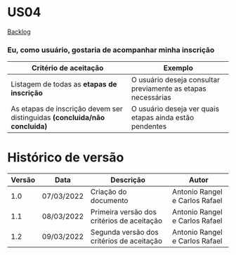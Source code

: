 # US04

[Backlog](../backlog.md)

### Eu, como usuário, gostaria de acompanhar minha inscrição

| Critério de aceitação                                                       | Exemplo                                                      |
| --------------------------------------------------------------------------- | ------------------------------------------------------------ |
| Listagem de todas as **etapas de inscrição**                                | O usuário deseja consultar previamente as etapas necessárias |
| As etapas de inscrição devem ser distinguidas **(concluida/não concluida)** | O usuário deseja ver quais etapas ainda estão pendentes      |

# Histórico de versão

| Versão | Data       | Descrição                                  | Autor                          |
| ------ | ---------- | ------------------------------------------ | ------------------------------ |
| 1.0    | 07/03/2022 | Criação do documento                       | Antonio Rangel e Carlos Rafael |
| 1.1    | 08/03/2022 | Primeira versão dos critérios de aceitação | Antonio Rangel e Carlos Rafael |
| 1.2    | 09/03/2022 | Segunda versão dos critérios de aceitação  | Antonio Rangel e Carlos Rafael |
